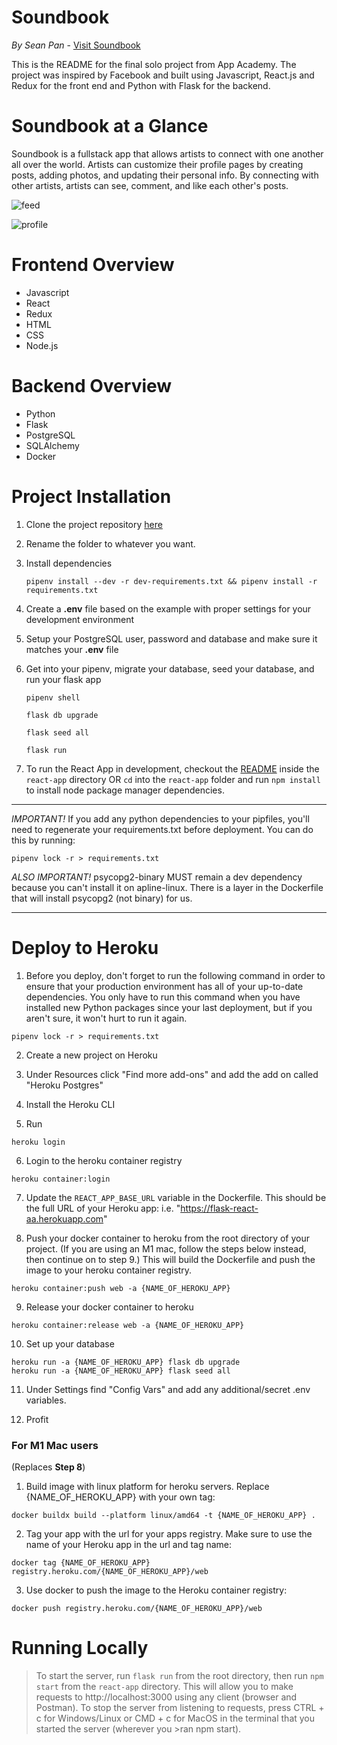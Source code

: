 # Soundbook

*By Sean Pan* - [Visit Soundbook](https://sound-book.herokuapp.com/)

This is the README for the final solo project from App Academy.
The project was inspired by Facebook and built using Javascript,
React.js and Redux for the front end and Python with Flask for the backend.

# Soundbook at a Glance

Soundbook is a fullstack app that allows artists to connect with one another all over the world. Artists can customize their profile pages by creating posts, adding photos, and updating their personal info. By connecting with other artists, artists can see, comment, and like each other's posts. 

![feed](https://res.cloudinary.com/photofinder/image/upload/v1640727220/Capture_a9jsms.jpg)

![profile](https://res.cloudinary.com/photofinder/image/upload/v1640734120/Capture_rs9gqq.jpg)

# Frontend Overview
- Javascript
- React
- Redux
- HTML
- CSS
- Node.js

# Backend Overview
- Python
- Flask
- PostgreSQL
- SQLAlchemy
- Docker

# Project Installation

1. Clone the project repository [here](https://github.com/span9692/Soundbook)

2. Rename the folder to whatever you want.

3. Install dependencies

      ```
      pipenv install --dev -r dev-requirements.txt && pipenv install -r requirements.txt
      ```

4. Create a **.env** file based on the example with proper settings for your
   development environment
5. Setup your PostgreSQL user, password and database and make sure it matches your **.env** file

6. Get into your pipenv, migrate your database, seed your database, and run your flask app

   ```
   pipenv shell
   ```

   ```
   flask db upgrade
   ```

   ```
   flask seed all
   ```

   ```
   flask run
   ```

7. To run the React App in development, checkout the [README](./react-app/README.md) inside the `react-app` directory OR `cd` into the `react-app` folder and run `npm install` to install node package manager dependencies.

***
*IMPORTANT!*
   If you add any python dependencies to your pipfiles, you'll need to regenerate your requirements.txt before deployment.
   You can do this by running:

   ```
   pipenv lock -r > requirements.txt
   ```
   

*ALSO IMPORTANT!*
   psycopg2-binary MUST remain a dev dependency because you can't install it on apline-linux.
   There is a layer in the Dockerfile that will install psycopg2 (not binary) for us.
***

# Deploy to Heroku
1. Before you deploy, don't forget to run the following command in order to ensure that your production environment has all of your up-to-date dependencies. You only have to run this command when you have installed new Python packages since your last deployment, but if you aren't sure, it won't hurt to run it again.

```
pipenv lock -r > requirements.txt
```
2. Create a new project on Heroku

3. Under Resources click "Find more add-ons" and add the add on called "Heroku Postgres"

4. Install the Heroku CLI

5. Run
```
heroku login
```
6. Login to the heroku container registry
```
heroku container:login
```
7. Update the `REACT_APP_BASE_URL` variable in the Dockerfile. This should be the full URL of your Heroku app: i.e. "https://flask-react-aa.herokuapp.com"

8. Push your docker container to heroku from the root directory of your project. (If you are using an M1 mac, follow the steps below instead, then continue on to step 9.) This will build the Dockerfile and push the image to your heroku container registry.
```
heroku container:push web -a {NAME_OF_HEROKU_APP}
```
9. Release your docker container to heroku
```
heroku container:release web -a {NAME_OF_HEROKU_APP}
```
10. Set up your database
```
heroku run -a {NAME_OF_HEROKU_APP} flask db upgrade
heroku run -a {NAME_OF_HEROKU_APP} flask seed all
```
11. Under Settings find "Config Vars" and add any additional/secret .env variables.

12. Profit

### For M1 Mac users
(Replaces **Step 8**)

1. Build image with linux platform for heroku servers. Replace {NAME_OF_HEROKU_APP} with your own tag:
```
docker buildx build --platform linux/amd64 -t {NAME_OF_HEROKU_APP} .
```
2. Tag your app with the url for your apps registry. Make sure to use the name of your Heroku app in the url and tag name:
```
docker tag {NAME_OF_HEROKU_APP} registry.heroku.com/{NAME_OF_HEROKU_APP}/web
```
3. Use docker to push the image to the Heroku container registry:
```
docker push registry.heroku.com/{NAME_OF_HEROKU_APP}/web
```

# Running Locally
>To start the server, run `flask run` from the root directory, then run `npm start` from the `react-app` directory. This will allow you to make requests to http://localhost:3000 using any client (browser and Postman).
>To stop the server from listening to requests, press CTRL + c for Windows/Linux or CMD + c for MacOS in the terminal that you started the server (wherever you >ran npm start).
